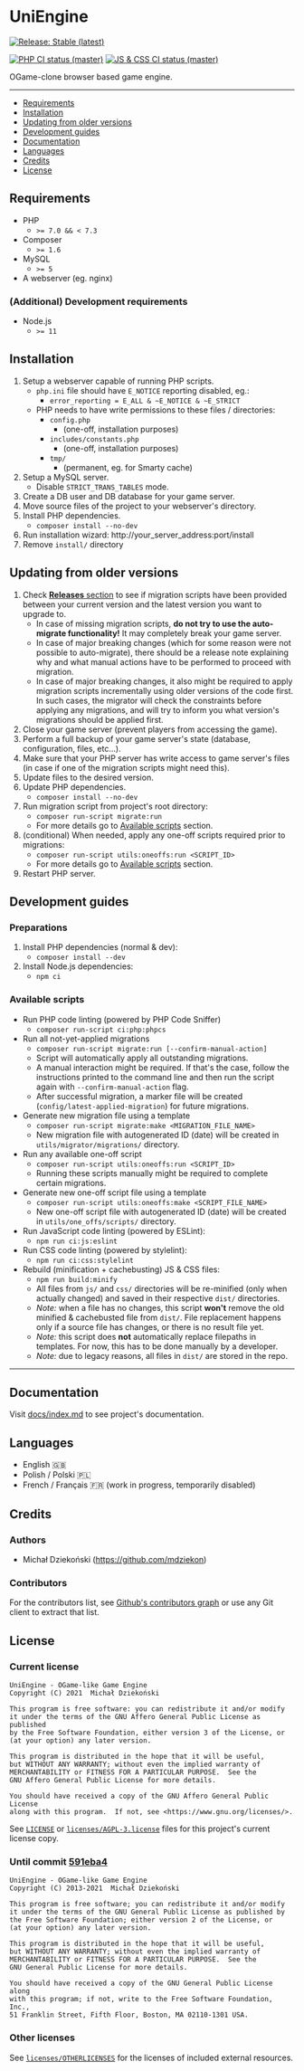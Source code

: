 # UniEngine

[![Release: Stable (latest)](https://img.shields.io/github/release/mdziekon/UniEngine.svg?label=release%3Astable&logo=github&logoColor=FFFFFF)](https://github.com/mdziekon/UniEngine/releases)

[![PHP CI status (master)](https://github.com/mdziekon/UniEngine/actions/workflows/php-ci.yaml/badge.svg)](https://github.com/mdziekon/UniEngine/actions?query=branch%3Amaster)
[![JS & CSS CI status (master)](https://github.com/mdziekon/UniEngine/actions/workflows/js-ci.yaml/badge.svg)](https://github.com/mdziekon/UniEngine/actions?query=branch%3Amaster)


OGame-clone browser based game engine.

---

- [Requirements](#requirements)
- [Installation](#installation)
- [Updating from older versions](#updating-from-older-versions)
- [Development guides](#development-guides)
- [Documentation](#documentation)
- [Languages](#languages)
- [Credits](#credits)
- [License](#license)

## Requirements

- PHP
    - ``>= 7.0 && < 7.3``
- Composer
    - ``>= 1.6``
- MySQL
    - ``>= 5``
- A webserver (eg. nginx)

### (Additional) Development requirements

- Node.js
    - ``>= 11``

## Installation

1. Setup a webserver capable of running PHP scripts.
    - ``php.ini`` file should have ``E_NOTICE`` reporting disabled, eg.:
        - ``error_reporting = E_ALL & ~E_NOTICE & ~E_STRICT``
    - PHP needs to have write permissions to these files / directories:
        - ``config.php``
            - (one-off, installation purposes)
        - ``includes/constants.php``
            - (one-off, installation purposes)
        - ``tmp/``
            - (permanent, eg. for Smarty cache)
1. Setup a MySQL server.
    - Disable ``STRICT_TRANS_TABLES`` mode.
1. Create a DB user and DB database for your game server.
1. Move source files of the project to your webserver's directory.
1. Install PHP dependencies.
    - ``composer install --no-dev``
1. Run installation wizard: http://your_server_address:port/install
1. Remove ``install/`` directory

## Updating from older versions

1. Check [__Releases__ section](https://github.com/mdziekon/UniEngine/releases) to see if migration scripts have been provided between your current version and the latest version you want to upgrade to.
    - In case of missing migration scripts, **do not try to use the auto-migrate functionality!** It may completely break your game server.
    - In case of major breaking changes (which for some reason were not possible to auto-migrate), there should be a release note explaining why and what manual actions have to be performed to proceed with migration.
    - In case of major breaking changes, it also might be required to apply migration scripts incrementally using older versions of the code first. In such cases, the migrator will check the constraints before applying any migrations, and will try to inform you what version's migrations should be applied first.
1. Close your game server (prevent players from accessing the game).
1. Perform a full backup of your game server's state (database, configuration, files, etc...).
1. Make sure that your PHP server has write access to game server's files (in case if one of the migration scripts might need this).
1. Update files to the desired version.
1. Update PHP dependencies.
    - ``composer install --no-dev``
1. Run migration script from project's root directory:
    - ``composer run-script migrate:run``
    - For more details go to [Available scripts](#available-scripts) section.
1. (conditional) When needed, apply any one-off scripts required prior to migrations:
    - ``composer run-script utils:oneoffs:run <SCRIPT_ID>``
    - For more details go to [Available scripts](#available-scripts) section.
1. Restart PHP server.

## Development guides

### Preparations

1. Install PHP dependencies (normal & dev):
    - ``composer install --dev``
1. Install Node.js dependencies:
    - ``npm ci``

### Available scripts

- Run PHP code linting (powered by PHP Code Sniffer)
    - ``composer run-script ci:php:phpcs``
- Run all not-yet-applied migrations
    - ``composer run-script migrate:run [--confirm-manual-action]``
    - Script will automatically apply all outstanding migrations.
    - A manual interaction might be required. If that's the case, follow the instructions printed to the command line and then run the script again with ``--confirm-manual-action`` flag.
    - After successful migration, a marker file will be created (``config/latest-applied-migration``) for future migrations.
- Generate new migration file using a template
    - ``composer run-script migrate:make <MIGRATION_FILE_NAME>``
    - New migration file with autogenerated ID (date) will be created in ``utils/migrator/migrations/`` directory.
- Run any available one-off script
    - ``composer run-script utils:oneoffs:run <SCRIPT_ID>``
    - Running these scripts manually might be required to complete certain migrations.
- Generate new one-off script file using a template
    - ``composer run-script utils:oneoffs:make <SCRIPT_FILE_NAME>``
    - New one-off script file with autogenerated ID (date) will be created in ``utils/one_offs/scripts/`` directory.
- Run JavaScript code linting (powered by ESLint):
    - ``npm run ci:js:eslint``
- Run CSS code linting (powered by stylelint):
    - ``npm run ci:css:stylelint``
- Rebuild (minification + cachebusting) JS & CSS files:
    - ``npm run build:minify``
    - All files from ``js/`` and ``css/`` directories will be re-minified (only when actually changed) and saved in their respective ``dist/`` directories.
    - _Note:_ when a file has no changes, this script **won't** remove the old minified & cachebusted file from ``dist/``. File replacement happens only if a source file has changes, or there is no result file yet.
    - _Note:_ this script does **not** automatically replace filepaths in templates. For now, this has to be done manually by a developer.
    - _Note:_ due to legacy reasons, all files in ``dist/`` are stored in the repo.

---

## Documentation

Visit [docs/index.md](./docs/index.md) to see project's documentation.

## Languages

- English 🇬🇧
- Polish / Polski 🇵🇱
- French / Français 🇫🇷 (work in progress, temporarily disabled)

## Credits

### Authors

- Michał Dziekoński (https://github.com/mdziekon)

### Contributors

For the contributors list, see [Github's contributors graph](https://github.com/mdziekon/UniEngine/graphs/contributors) or use any Git client to extract that list.

## License

### Current license

```
UniEngine - OGame-like Game Engine
Copyright (C) 2021  Michał Dziekoński

This program is free software: you can redistribute it and/or modify
it under the terms of the GNU Affero General Public License as published
by the Free Software Foundation, either version 3 of the License, or
(at your option) any later version.

This program is distributed in the hope that it will be useful,
but WITHOUT ANY WARRANTY; without even the implied warranty of
MERCHANTABILITY or FITNESS FOR A PARTICULAR PURPOSE.  See the
GNU Affero General Public License for more details.

You should have received a copy of the GNU Affero General Public License
along with this program.  If not, see <https://www.gnu.org/licenses/>.
```

See [`LICENSE`](./LICENSE) or [`licenses/AGPL-3.license`](./licenses/AGPL-3.license) files for this project's current license copy.

### Until commit [591eba4](https://github.com/mdziekon/UniEngine/commit/591eba40476d42781f33eeaf10acf5859b464f33)

```
UniEngine - OGame-like Game Engine
Copyright (C) 2013-2021  Michał Dziekoński

This program is free software; you can redistribute it and/or modify
it under the terms of the GNU General Public License as published by
the Free Software Foundation; either version 2 of the License, or
(at your option) any later version.

This program is distributed in the hope that it will be useful,
but WITHOUT ANY WARRANTY; without even the implied warranty of
MERCHANTABILITY or FITNESS FOR A PARTICULAR PURPOSE.  See the
GNU General Public License for more details.

You should have received a copy of the GNU General Public License along
with this program; if not, write to the Free Software Foundation, Inc.,
51 Franklin Street, Fifth Floor, Boston, MA 02110-1301 USA.
```

### Other licenses

See [`licenses/OTHERLICENSES`](./licenses/OTHERLICENSES) for the licenses of included external resources.
